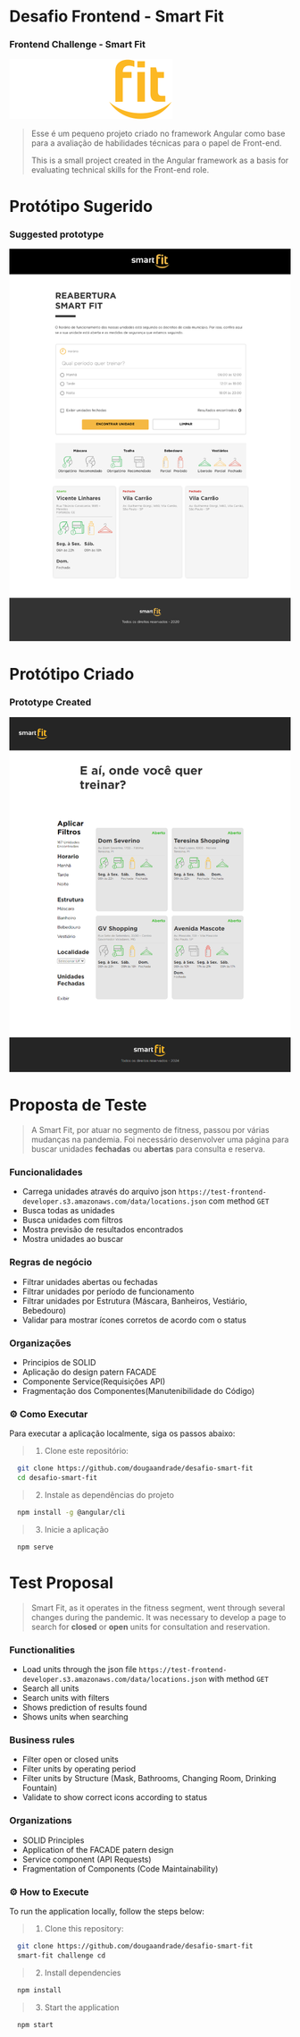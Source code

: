 # Desafio Frontend - Smart Fit

### Frontend Challenge - Smart Fit

![Smart Fit](./src/assets/img/svg/logo.svg)

> Esse é um pequeno projeto criado no framework Angular como base para a avaliação de habilidades técnicas para o papel de Front-end.
>
> This is a small project created in the Angular framework as a basis for evaluating technical skills for the Front-end role.

# Protótipo Sugerido

### Suggested prototype

![preview](preview-origin.png)

# Protótipo Criado

### Prototype Created

![preview](preview.png)

# Proposta de Teste

> A Smart Fit, por atuar no segmento de fitness, passou por várias mudanças na pandemia. Foi necessário desenvolver uma página para buscar unidades **fechadas** ou **abertas** para consulta e reserva.

### Funcionalidades

- Carrega unidades através do arquivo json `https://test-frontend-developer.s3.amazonaws.com/data/locations.json` com method `GET`
- Busca todas as unidades
- Busca unidades com filtros
- Mostra previsão de resultados encontrados
- Mostra unidades ao buscar

### Regras de negócio

- Filtrar unidades abertas ou fechadas
- Filtrar unidades por período de funcionamento
- Filtrar unidades por Estrutura (Máscara, Banheiros, Vestiário, Bebedouro)
- Validar para mostrar ícones corretos de acordo com o status

### Organizações

- Principios de SOLID
- Aplicação do design patern FACADE
- Componente Service(Requisições API)
- Fragmentação dos Componentes(Manutenibilidade do Código)

### ⚙️ Como Executar

Para executar a aplicação localmente, siga os passos abaixo:

> 1. Clone este repositório:

```bash
  git clone https://github.com/dougaandrade/desafio-smart-fit
  cd desafio-smart-fit

```

> 2. Instale as dependências do projeto

```bash
  npm install -g @angular/cli

```

> 3. Inicie a aplicação

```bash
  npm serve
```

# Test Proposal

> Smart Fit, as it operates in the fitness segment, went through several changes during the pandemic. It was necessary to develop a page to search for **closed** or **open** units for consultation and reservation.

### Functionalities

- Load units through the json file `https://test-frontend-developer.s3.amazonaws.com/data/locations.json` with method `GET`
- Search all units
- Search units with filters
- Shows prediction of results found
- Shows units when searching

### Business rules

- Filter open or closed units
- Filter units by operating period
- Filter units by Structure (Mask, Bathrooms, Changing Room, Drinking Fountain)
- Validate to show correct icons according to status

### Organizations

- SOLID Principles
- Application of the FACADE patern design
- Service component (API Requests)
- Fragmentation of Components (Code Maintainability)

### ⚙️ How to Execute

To run the application locally, follow the steps below:

> 1. Clone this repository:

```bash
  git clone https://github.com/dougaandrade/desafio-smart-fit
  smart-fit challenge cd

```

> 2. Install dependencies

```bash
  npm install
```

> 3. Start the application

```bash
  npm start
```
